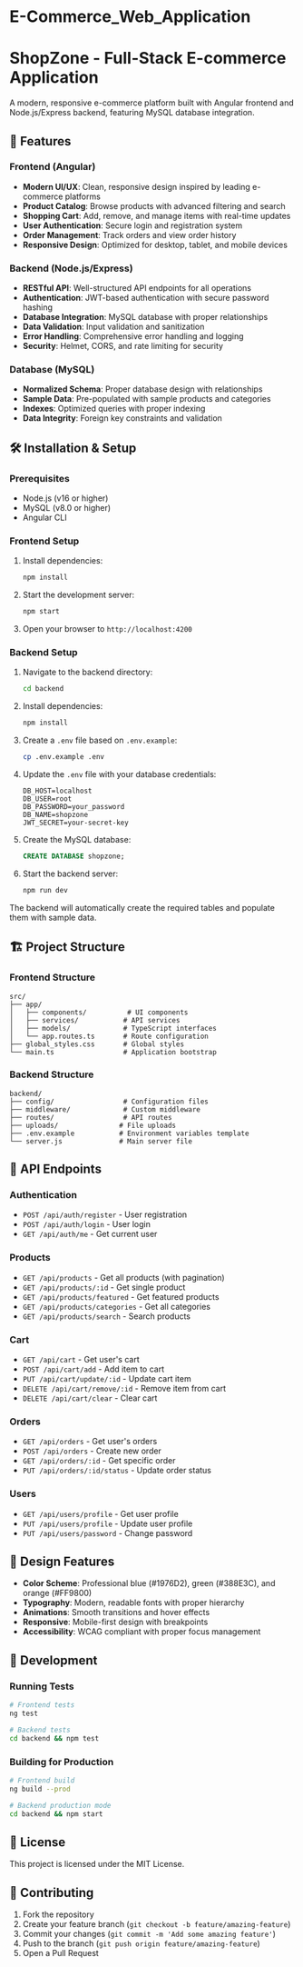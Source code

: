 # E-Commerce_Web_Application

# ShopZone - Full-Stack E-commerce Application

A modern, responsive e-commerce platform built with Angular frontend and Node.js/Express backend, featuring MySQL database integration.

## 🚀 Features

### Frontend (Angular)
- **Modern UI/UX**: Clean, responsive design inspired by leading e-commerce platforms
- **Product Catalog**: Browse products with advanced filtering and search
- **Shopping Cart**: Add, remove, and manage items with real-time updates
- **User Authentication**: Secure login and registration system
- **Order Management**: Track orders and view order history
- **Responsive Design**: Optimized for desktop, tablet, and mobile devices

### Backend (Node.js/Express)
- **RESTful API**: Well-structured API endpoints for all operations
- **Authentication**: JWT-based authentication with secure password hashing
- **Database Integration**: MySQL database with proper relationships
- **Data Validation**: Input validation and sanitization
- **Error Handling**: Comprehensive error handling and logging
- **Security**: Helmet, CORS, and rate limiting for security

### Database (MySQL)
- **Normalized Schema**: Proper database design with relationships
- **Sample Data**: Pre-populated with sample products and categories
- **Indexes**: Optimized queries with proper indexing
- **Data Integrity**: Foreign key constraints and validation

## 🛠️ Installation & Setup

### Prerequisites
- Node.js (v16 or higher)
- MySQL (v8.0 or higher)
- Angular CLI

### Frontend Setup
1. Install dependencies:
   ```bash
   npm install
   ```

2. Start the development server:
   ```bash
   npm start
   ```

3. Open your browser to `http://localhost:4200`

### Backend Setup
1. Navigate to the backend directory:
   ```bash
   cd backend
   ```

2. Install dependencies:
   ```bash
   npm install
   ```

3. Create a `.env` file based on `.env.example`:
   ```bash
   cp .env.example .env
   ```

4. Update the `.env` file with your database credentials:
   ```env
   DB_HOST=localhost
   DB_USER=root
   DB_PASSWORD=your_password
   DB_NAME=shopzone
   JWT_SECRET=your-secret-key
   ```

5. Create the MySQL database:
   ```sql
   CREATE DATABASE shopzone;
   ```

6. Start the backend server:
   ```bash
   npm run dev
   ```

The backend will automatically create the required tables and populate them with sample data.

## 🏗️ Project Structure

### Frontend Structure
```
src/
├── app/
│   ├── components/          # UI components
│   ├── services/           # API services
│   ├── models/             # TypeScript interfaces
│   └── app.routes.ts       # Route configuration
├── global_styles.css       # Global styles
└── main.ts                 # Application bootstrap
```

### Backend Structure
```
backend/
├── config/                 # Configuration files
├── middleware/             # Custom middleware
├── routes/                 # API routes
├── uploads/               # File uploads
├── .env.example           # Environment variables template
└── server.js              # Main server file
```

## 📱 API Endpoints

### Authentication
- `POST /api/auth/register` - User registration
- `POST /api/auth/login` - User login
- `GET /api/auth/me` - Get current user

### Products
- `GET /api/products` - Get all products (with pagination)
- `GET /api/products/:id` - Get single product
- `GET /api/products/featured` - Get featured products
- `GET /api/products/categories` - Get all categories
- `GET /api/products/search` - Search products

### Cart
- `GET /api/cart` - Get user's cart
- `POST /api/cart/add` - Add item to cart
- `PUT /api/cart/update/:id` - Update cart item
- `DELETE /api/cart/remove/:id` - Remove item from cart
- `DELETE /api/cart/clear` - Clear cart

### Orders
- `GET /api/orders` - Get user's orders
- `POST /api/orders` - Create new order
- `GET /api/orders/:id` - Get specific order
- `PUT /api/orders/:id/status` - Update order status

### Users
- `GET /api/users/profile` - Get user profile
- `PUT /api/users/profile` - Update user profile
- `PUT /api/users/password` - Change password

## 🎨 Design Features

- **Color Scheme**: Professional blue (#1976D2), green (#388E3C), and orange (#FF9800)
- **Typography**: Modern, readable fonts with proper hierarchy
- **Animations**: Smooth transitions and hover effects
- **Responsive**: Mobile-first design with breakpoints
- **Accessibility**: WCAG compliant with proper focus management

## 🔧 Development

### Running Tests
```bash
# Frontend tests
ng test

# Backend tests
cd backend && npm test
```

### Building for Production
```bash
# Frontend build
ng build --prod

# Backend production mode
cd backend && npm start
```

## 📝 License

This project is licensed under the MIT License.

## 🤝 Contributing

1. Fork the repository
2. Create your feature branch (`git checkout -b feature/amazing-feature`)
3. Commit your changes (`git commit -m 'Add some amazing feature'`)
4. Push to the branch (`git push origin feature/amazing-feature`)
5. Open a Pull Request
